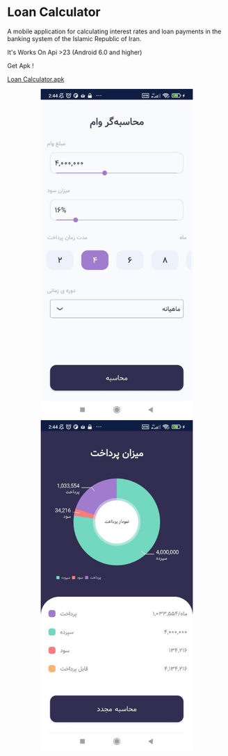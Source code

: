 # Loan Calculator
A mobile application for calculating interest rates and loan payments in the banking system of the Islamic Republic of Iran. 

It's Works On Api >23 (Android 6.0 and higher)

Get Apk !

<a href="https://github.com/MehdiMatinfar/loancalculator/raw/master/Loan%20Calculator.apk">Loan Calculator.apk</a>

<p align="center">
  <img src="https://github.com/MehdiMatinfar/loancalculator/raw/master/first.jpg" width="350" title="hover text">
  <img src="https://github.com/MehdiMatinfar/loancalculator/raw/master/second.jpg" width="350" alt="accessibility text">
</p>

